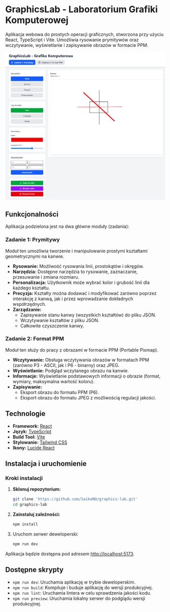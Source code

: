 # GraphicsLab - Laboratorium Grafiki Komputerowej

Aplikacja webowa do prostych operacji graficznych, stworzona przy użyciu React, TypeScript i Vite. Umożliwia rysowanie prymitywów oraz wczytywanie, wyświetlanie i zapisywanie obrazów w formacie PPM.

![Ekran główny](assets/home.png)

## Funkcjonalności

Aplikacja podzielona jest na dwa główne moduły (zadania):

### Zadanie 1: Prymitywy

Moduł ten umożliwia tworzenie i manipulowanie prostymi kształtami geometrycznymi na kanwie.

- **Rysowanie:** Możliwość rysowania linii, prostokątów i okręgów.
- **Narzędzia:** Dostępne narzędzia to rysowanie, zaznaczanie, przesuwanie i zmiana rozmiaru.
- **Personalizacja:** Użytkownik może wybrać kolor i grubość linii dla każdego kształtu.
- **Precyzja:** Kształty można dodawać i modyfikować zarówno poprzez interakcję z kanwą, jak i przez wprowadzanie dokładnych współrzędnych.
- **Zarządzanie:**
  - Zapisywanie stanu kanwy (wszystkich kształtów) do pliku JSON.
  - Wczytywanie kształtów z pliku JSON.
  - Całkowite czyszczenie kanwy.

### Zadanie 2: Format PPM

Moduł ten służy do pracy z obrazami w formacie PPM (Portable Pixmap).

- **Wczytywanie:** Obsługa wczytywania obrazów w formatach PPM (zarówno P3 - ASCII, jak i P6 - binarny) oraz JPEG.
- **Wyświetlanie:** Podgląd wczytanego obrazu na kanwie.
- **Informacje:** Wyświetlanie podstawowych informacji o obrazie (format, wymiary, maksymalna wartość koloru).
- **Zapisywanie:**
  - Eksport obrazu do formatu PPM (P6).
  - Eksport obrazu do formatu JPEG z możliwością regulacji jakości.

## Technologie

- **Framework:** [React](https://react.dev/)
- **Język:** [TypeScript](https://www.typescriptlang.org/)
- **Build Tool:** [Vite](https://vitejs.dev/)
- **Stylowanie:** [Tailwind CSS](https://tailwindcss.com/)
- **Ikony:** [Lucide React](https://lucide.dev/guide/packages/lucide-react)

## Instalacja i uruchomienie

### Kroki instalacji

1.  **Sklonuj repozytorium:**

    ```bash
    git clone 'https://github.com/SaikeNO/graphics-lab.git'
    cd graphics-lab
    ```

2.  **Zainstaluj zależności:**

    ```bash
    npm install
    ```

3.  Uruchom serwer deweloperski:
    ```bash
    npm run dev
    ```

Aplikacja będzie dostępna pod adresem [http://localhost:5173](http://localhost:5173).

## Dostępne skrypty

- `npm run dev`: Uruchamia aplikację w trybie deweloperskim.
- `npm run build`: Kompiluje i buduje aplikację do wersji produkcyjnej.
- `npm run lint`: Uruchamia lintera w celu sprawdzenia jakości kodu.
- `npm run preview`: Uruchamia lokalny serwer do podglądu wersji produkcyjnej.
